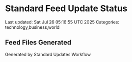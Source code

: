 # Standard Feed Update Status
Last updated: Sat Jul 26 05:16:55 UTC 2025
Categories: technology,business,world

## Feed Files Generated

Generated by Standard Updates Workflow
